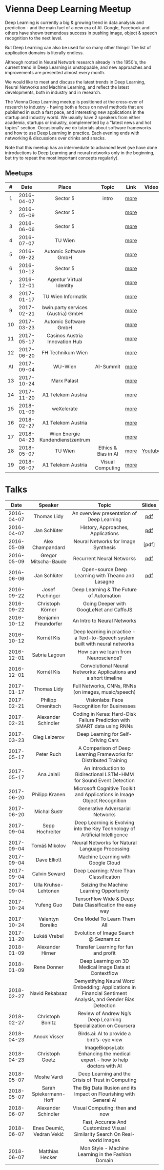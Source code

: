 # Vienna Deep Learning Meetup

Deep Learning is currently a big & growing trend in data analysis and prediction - and the main fuel of a new era of AI. Google, Facebook and others have shown tremendous success in pushing image, object & speech recognition to the next level.

But Deep Learning can also be used for so many other things! The list of application domains is literally endless.

Although rooted in Neural Network research already in the 1950's, the current trend in Deep Learning is unstoppable, and new approaches and improvements are presented almost every month.

We would like to meet and discuss the latest trends in Deep Learning, Neural Networks and Machine Learning, and reflect the latest developments, both in industry and in research.

The Vienna Deep Learning meetup is positioned at the cross-over of research to industry - having both a focus on novel methods that are published in such a fast pace, and interesting new applications in the startup and industry world. We usually have 2 speakers from either academia, startups or industry, complemented by a "latest news and hot topics" section. Occasionally we do tutorials about software frameworks and how to use Deep Learning in practice. Each evening ends with networking & discussions over drinks and snacks.

Note that this meetup has an intermediate to advanced level (we have done introductions to Deep Learning and neural networks only in the beginning, but try to repeat the most important concepts regularly).

## Meetups

| #  | Date       | Place                              | Topic               | Link                         | Video | Meetup.com |
|:--:|:----------:|:----------------------------------:|:-------------------:|:----------------------------:|:-----:|:----------:|
| 1  | 2016-04-07 | Sector 5                           | intro               | [more](./Meetups/Meetup_1/)  |       | [link](https://www.meetup.com/de-DE/Vienna-Deep-Learning-Meetup/events/228582082/)
| 2  | 2016-05-09 | Sector 5                           |                     | [more](./Meetups/Meetup_2/)  |       | [link](https://www.meetup.com/de-DE/Vienna-Deep-Learning-Meetup/events/230166695/)
| 3  | 2016-06-06 | Sector 5                           |                     | [more](./Meetups/Meetup_3/)  |       | [link](https://www.meetup.com/de-DE/Vienna-Deep-Learning-Meetup/events/230220712/) 
| 4  | 2016-07-07 | TU Wien                            |                     | [more](./Meetups/Meetup_4/)  |       | [link](https://www.meetup.com/de-DE/Vienna-Deep-Learning-Meetup/events/231715591/)
| 5  | 2016-09-22 | Automic Software GmbH              |                     | [more](./Meetups/Meetup_5/)  |       | [link](https://www.meetup.com/de-DE/Vienna-Deep-Learning-Meetup/events/233441928/)
| 6  | 2016-10-12 | Sector 5                           |                     | [more](./Meetups/Meetup_6/)  |       | [link](https://www.meetup.com/de-DE/Vienna-Deep-Learning-Meetup/events/234619135/)
| 7  | 2016-12-01 | Agentur Virtual Identity           |                     | [more](./Meetups/Meetup_7/)  |       | [link](https://www.meetup.com/de-DE/Vienna-Deep-Learning-Meetup/events/235236383/)
| 8  | 2017-01-17 | TU Wien Informatik                 |                     | [more](./Meetups/Meetup_8/)  |       | [link](https://www.meetup.com/de-DE/Vienna-Deep-Learning-Meetup/events/236612043/)
| 9  | 2017-02-21 | bwin.party services (Austria) GmbH |                     | [more](./Meetups/Meetup_9/)  |       | [link](https://www.meetup.com/de-DE/Vienna-Deep-Learning-Meetup/events/237040996/)
| 10 | 2017-03-23 | Automic Software GmbH              |                     | [more](./Meetups/Meetup_10/) |       | [link](https://www.meetup.com/de-DE/Vienna-Deep-Learning-Meetup/events/238204828/)
| 11 | 2017-05-17 | Casinos Austria Innovation Hub     |                     | [more](./Meetups/Meetup_11/) |       | [link](https://www.meetup.com/de-DE/Vienna-Deep-Learning-Meetup/events/239296005/)
| 12 | 2017-06-20 | FH Technikum Wien                  |                     | [more](./Meetups/Meetup_12/) |       | [link](https://www.meetup.com/de-DE/Vienna-Deep-Learning-Meetup/events/240006829/)
| AI | 2017-09-04 | WU-Wien                            | AI-Summit           | [more](./Meetups/AI_Summit/) |       | [link](https://www.meetup.com/de-DE/Vienna-Deep-Learning-Meetup/events/240387359/)
| 13 | 2017-10-24 | Marx Palast                        |                     | [more](./Meetups/Meetup_13/) |       | [link](https://www.meetup.com/de-DE/Vienna-Deep-Learning-Meetup/events/242388134/)
| 14 | 2017-11-20 | A1 Telekom Austria                 |                     | [more](./Meetups/Meetup_14/) |       | [link](https://www.meetup.com/de-DE/Vienna-Deep-Learning-Meetup/events/244077146/)
| 15 | 2018-01-09 | weXelerate                         |                     | [more](./Meetups/Meetup_15/) |       | [link](https://www.meetup.com/de-DE/Vienna-Deep-Learning-Meetup/events/245937916/)
| 16 | 2018-02-27 | A1 Telekom Austria                 |                     | [more](./Meetups/Meetup_16/) |       | [link](https://www.meetup.com/de-DE/Vienna-Deep-Learning-Meetup/events/247341250/)
| 17 | 2018-04-23 | Wien Energie Kundendienstzentrum   |                     | [more](./Meetups/Meetup_17/) |       | [link](https://www.meetup.com/de-DE/Vienna-Deep-Learning-Meetup/events/249221763/)
| 18 | 2018-05-07 | TU Wien                            | Ethics & Bias in AI | [more](./Meetups/Meetup_18/) | [Youtube](https://www.youtube.com/watch?v=_zwBCDmlvv8) | [link](https://www.meetup.com/de-DE/Vienna-Deep-Learning-Meetup/events/249733624/)
| 19 | 2018-06-07 | A1 Telekom Austria                 | Visual Computing    | [more](./Meetups/Meetup_19/) |       | [link](https://www.meetup.com/de-DE/Vienna-Deep-Learning-Meetup/events/250912676/)

# Talks

| Date       | Speaker                | Topic                                                                          | Slides                       | 
|:----------:|:----------------------:|:------------------------------------------------------------------------------:|:----------------------------:|
| 2016-04-07 | Thomas Lidy            | An overview presentation of Deep Learning                                      | [pdf](./Meetups/Meetup_1/slides/1st_Deep_Learning_Meetup_Presentation.pdf) | 
| 2016-04-07 | Jan Schlüter           | History, Approaches, Applications                                              | [pdf](./Meetups/Meetup_1/slides/1st_Deep_Learning_Meetup_Presentation.pdf) | 
| 2016-05-09 | Alex Champandard       | Neural Networks for Image Synthesis                                            | [pdf]                        | 
| 2016-05-09 | Gregor Mitscha-Baude   | Recurrent Neural Networks                                                      | [pdf](./Meetups/Meetup_2/slides/2nd_meetup_RNN_presentation.pdf)  | 
| 2016-06-06 | Jan Schlüter           | Open-source Deep Learning with Theano and Lasagne                              | [pdf](./Meetups/Meetup_3/slides/3rd_Deep_Learning_Meetup_Intro.pdf) | 
| 2016-09-22 | Josef Puchinger        | Deep Learning & The Future of Automation                                       |  | 
| 2016-09-22 | Christoph Körner       | Going Deeper with GoogLeNet and CaffeJS                                        |  | 
| 2016-10-12 | Benjamin Freundorfer   | An Intro to Neural Networks                                                    |  | 
| 2016-10-12 | Kornél Kis             | Deep learning in practice - a Text-to-Speech system built with neural networks |  | 
| 2016-12-01 | Sabria Lagoun          | How can we learn from Neuroscience?                                            |  | 
| 2016-12-01 | Kornél Kis             | Convolutional Neural Networks: Applications and a short timeline               |  | 
| 2017-01-17 | Thomas Lidy            | Full Networks, CNNs, RNNs (on images, music/speech)                            |  | 
| 2017-02-21 | Philipp Omenitsch      | Visionlabs: Face Recognition for Businesses                                    |  | 
| 2017-02-21 | Alexander Schindler    | Coding in Keras: Hard-Disk Failure Prediction with SMART data using RNNs       |  | 
| 2017-03-23 | Oleg Leizerov          | Deep Learning for Self-Driving Cars                                            |  | 
| 2017-05-17 | Peter Ruch             | A Comparison of Deep Learning Frameworks for Distributed Training              |  | 
| 2017-05-17 | Ana Jalali             | An Introduction to Bidirectional LSTM-HMM for Sound Event Detection            |  | 
| 2017-06-20 | Philipp Kranen         | Microsoft Cognitive Toolkit and Applications in Image Object Recognition       |  | 
| 2017-06-20 | Michal Šustr           | Generative Adversarial Networks                                                |  | 
| 2017-09-04 | Sepp Hochreiter        | Deep Learning is Evolving into the Key Technology of Artificial Intelligence   |  | 
| 2017-09-04 | Tomáš Mikolov          | Neural Networks for Natural Language Processing                                |  | 
| 2017-09-04 | Dave Elliott           | Machine Learning with Google Cloud                                             |  | 
| 2017-09-04 | Calvin Seward          | Deep Learning: More Than Classification                                        |  | 
| 2017-09-04 | Ulla Kruhse-Lehtonen   | Seizing the Machine Learning Opportunity                                       |  | 
| 2017-10-24 | Yufeng Guo             | TensorFlow Wide & Deep: Data Classification the easy way                       |  | 
| 2017-10-24 | Valentyn Boreiko       | One Model To Learn Them All                                                    |  | 
| 2017-11-20 | Lukáš Vrabel           | Evolution of Image Search @ Seznam.cz                                          |  | 
| 2018-01-09 | Alexander Hirner       | Transfer Learning for fun and profit                                           |  | 
| 2018-01-09 | Rene Donner            | Deep Learning on 3D Medical Image Data at Contextflow                          |  | 
| 2018-02-27 | Navid Rekabsaz         | Demystifying Neural Word Embedding: Applications in Financial Sentiment Analysis, and Gender Bias Detection |  | 
| 2018-02-27 | Christoph Bonitz       | Review of Andrew Ng’s Deep Learning Specialization on Coursera                 |  | 
| 2018-04-23 | Anouk Visser           | Birds.ai: AI to provide a bird’s-eye view                                      |  | 
| 2018-04-23 | Christoph Goetz        | ImageBiopsyLab: Enhancing the medical expert - how to help doctors with AI     |  | 
| 2018-05-07 | Moshe Vardi            | Deep Learning and the Crisis of Trust in Computing                             |  | 
| 2018-05-07 | Sarah Spiekermann-Hoff | The Big Data Illusion and its Impact on Flourishing with General AI            |  | 
| 2018-06-07 | Alexander Schindler    |  Visual Computing: then and now                                                |  | 
| 2018-06-07 | Enes Deumić, Vedran Vekić | Fast, Accurate And Customized Visual Similarity Search On Real-world Images |  | 
| 2018-06-07 | Matthias Hecker        | Mon Style - Machine Learning in the Fashion Domain                             |  | 